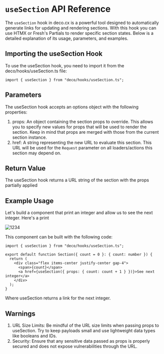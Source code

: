# `useSection` API Reference
The `useSection` hook in deco.cx is a powerful tool designed to automatically generate links for updating and rendering sections. With this hook you can use HTMX or Fresh's Partials to render specific section states. Below is a detailed explanation of its usage, parameters, and examples.

## Importing the useSection Hook
To use the useSection hook, you need to import it from the deco/hooks/useSection.ts file:

```tsx
import { useSection } from "deco/hooks/useSection.ts";
```

## Parameters
The useSection hook accepts an options object with the following properties:

1. props: An object containing the section props to override. This allows you to specify new values for props that will be used to render the section. Keep in mind that props are merged with those from the current section instance.
2. href: A string representing the new URL to evaluate this section. This URL will be used for the `Request` parameter on all loaders/actions this section may depend on.

## Return Value
The useSection hook returns a URL string of the section with the props partially applied

## Example Usage
Let's build a component that print an integer and allow us to see the next integer. Here's a print

![1234](https://github.com/deco-cx/community/assets/1753396/f4abdeaf-9801-4f4a-8f57-2f3eaa22804e)

This component can be built with the following code:

```tsx
import { useSection } from "deco/hooks/useSection.ts";

export default function Section({ count = 0 }: { count: number }) {
  return (
    <div class="flex items-center justify-center gap-4">
      <span>{count}</span>
      <a href={useSection({ props: { count: count + 1 } })}>See next integer</a>
    </div>
  );
}
```

Where useSection returns a link for the next integer. 

## Warnings
1. URL Size Limits: Be mindful of the URL size limits when passing props to useSection. Try to keep payloads small and use lightweight data types like booleans and IDs.
2. Security: Ensure that any sensitive data passed as props is properly secured and does not expose vulnerabilities through the URL.

